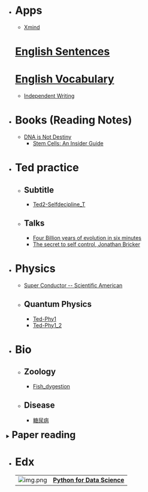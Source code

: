 - # Apps
  - [Xmind](SF_Xmind.html)
  # [English Sentences](Eng.html)
  # [English Vocabulary](Eng_w.html)
  - [Independent Writing](writing.html)
- # Books (Reading Notes)
  - [DNA is Not Destiny](DNA_Is_NotDestiny.html)
	- [Stem Cells: An Insider Guide](books_stemcell_ig.html)

- # Ted practice
  - ## Subtitle
    - [Ted2-Selfdecipline_T](Ted2-Selfdecipline_T.html)
  - ## Talks
    - [Four Billion years of evolution in six minutes](Four-Billion-years-of-evolution-in-six-minutes.html)
    - [The secret to self control, Jonathan Bricker](Ted2-Selfdecipline.html)
- # Physics
  - [Super Conductor -- Scientific American](Super-Conductor.html)
  - ## Quantum Physics
    - [Ted-Phy1](Ted-Phy1.html)
    - [Ted-Phy1_2](Ted-Phy1_2.html)
- # Bio
  - ## Zoology
    - [Fish_dygestion](Fish_dygestion.html)
  - ## Disease
    - [糖尿病](diabetes.html)

<details>
<summary>
<span style="font-size: 25px; font-weight: bold">Paper reading</span>
</summary>

- ## HOw to Write
	- ### RNA-Seq
	  - [Paper_RNASeq_Fish1](Paper_RNASeq_Fish1.html)
	  - [Paper_RNASeq_Fish2](Paper_RNASeq_Fish2.html)
	  - [Paper_RNASeq_Fish3](Paper_RNASeq_Fish3.html)
	  - [Paper_RNASeq_Fish4](Paper_RNASeq_Fish4.html)

- ## Reading Notes
	- ### Fish
	  - [Stocking Density Effects](stockingdensity_fish.html)
	  - ### Diet Switch
	    - [Fish Protein to Soy Protein: <a title="石斑鱼">Grouper [2019]</a>](Paper_Yan2020.html)
	    - [Fish Protein to Plant Protein: <a title="异育银鲫">Sparus aurata [2008]</a>](Diet_Switch_Fish4.html)
	    - [Fish Meal to Black Soldier Fly Larvae: <a title="大西洋鲑">Atlantic salmon [2019]</a>](Paper_BSFlylavea_salmon_2019.html)
	    - [Fish Meal to Black Soldier Fly Larvae:  <a title="黄颡鱼">Yellow Catfish - [2018]</a>](Paper_BSFlylavea_Catfish_2018.html)
	    - #### Microbiota
	      - [Fishmeal to Wheat: Gilthead Sea Bream](paper_dit_s_micro_1.html)
	- ### Metabolism
	  [Review: Insect Meals [2014]](paper_review_insectmeal.html)
	  [Paper_Charni [2019]](Paper_Charni2019.html)
	  [Paper_Vilhelmsson2004](Paper_Vilhelmsson2004.html)
	  [WheatInhi](WheatInhi.html)
	- ### Algorithm
	  - [WGCNA](paper_WGCNA.html)
	- ### Genome
	  - [mtGenome](mtGenome.html)
	- ### Regeneration
		- [Salamander: limb (RNA-Seq)](paper_regener_limb_salamender.html)

</details>

- # Edx
  |||
  |--|--|
  |![img.png](https://courses.edx.org/asset-v1:UCSanDiegoX+DSE200x+1T2018+type@thumbnail+block@course_image-375x200.jpg)|[**Python for Data Science**](edx_python_data.html)|


<style type="text/css">
  a {
    position: relative;
  }
  a:active::after{
    content: attr(title);
    white-space: nowrap;
    round: 90;
    position: absolute;
    top: 100%;
    background-color: #000000;
    color: #fff;
    border-radius: 5px;
    opacity:0.6;
  }
</style>
